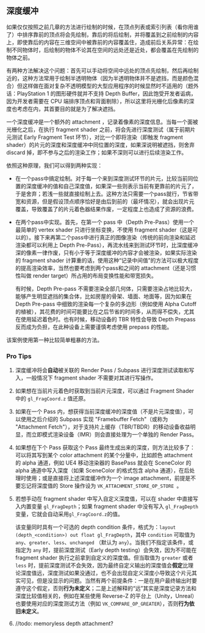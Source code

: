## 深度缓冲

如果仅仅按照之前几章的方法进行绘制的时候，在顶点列表或索引列表（看你用谁了）中排序靠前的顶点将会先绘制，靠后的将后绘制，并将覆盖到之前绘制的内容上，即使靠后的内容在三维空间中被靠前的内容覆盖住，造成前后关系异常：在绘制不同物体时，后绘制的物体不论其在空间的远处还是近处，都会覆盖在先绘制的物体之前。

有两种方法解决这个问题：首先可以手动将空间中远处的顶点先绘制，然后再绘制近的，这种方法常用于绘制半透明物体（因为半透明物体并不是遮挡，而是颜色混合）但这样做在面对复杂不透明模型的大型应用程序的时候显然时不适用的（题外话：PlayStation 1 的图形硬件就并不支持 Depth Buffer，因此饱受开发者诟病，因为开发者需要在 CPU 端排序顶点和背面剔除），所以这里将光栅化后像素的深度也考虑在内，其首要目的就是为了解决遮挡。

一个深度缓冲是一个额外的 attachment ，记录着像素的深度信息。当每一个面被光栅化之后，在执行 fragment shader 之前，将会先进行深度测试（属于前期片元测试  Early Fragment Test 环节），对比一个即将渲染（即触发 fragment shader）的片元的深度和深度缓冲中同位置的深度，如果深说明被遮挡，则舍弃 discard 掉，即不参与之后的渲染工作；如果不深则可以进行后续渲染工作。

依照这种原理，我们可以得到两种实现：

* 在一个pass中搞定绘制。对于每一个来到深度测试环节的片元，比较当前同位置的深度缓冲的值和自己深度值，如果深一些则表示当前有更靠前的片元了，于是舍弃；若浅一些就直接绘制上去。这种方法只需要一个pass就行，节省带宽和资源，但是假设顶点顺序恰好是由后到前的（最坏情况），就会出现片元覆盖，导致覆盖了的片元着色器结果作废，一定程度上也造成了资源的浪费。

* 在两个pass中实现。首先，在第一个 pass 中（Depth Pre-Pass）使用一个最简单的 vertex shader 只进行坐标变换，不使用 fragment shader（这是可以的）。接下来再第二个pass中进行真正的图像渲染（传统的前向渲染和延迟渲染都可以利用上 Depth Pre-Pass），再流水线来到测试环节时，比深度缓冲深的像素一律作废，只有小于等于深度缓冲的内容才会被渲染，如果实际渲染的 fragment shader 计算重的话，使用这种“记录中间值”的方法可以极大程度的提高渲染效率，当然也要考虑到两个pass和之间的 attachment（还是习惯性叫做 render target）所占用的布局变换性能和带宽损失。

  有时候，Depth Pre-pass 不需要渲染全部几何体，只需要渲染占地比较大，能够产生明显遮挡的集合体，比如房屋的骨架、墙面、地面等，因为如果在 Depth Pre-pass 中细致的渲染每一个复杂的多边形（例如使用 Alpha Cutoff 的植被），其花费的时间可能要比在之后节省的时间多，从而得不偿失，尤其在使用延迟着色时。也有时候，移动设备的 TBR 特性会导致 Depth Prepass 反而成为负担，在此种设备上需要谨慎考虑使用 prepass 的性能。

该案例使用第一种比较简单粗暴的方法。



### Pro Tips

1. 深度缓冲将会**自动**被关联的 Render Pass / Subpass 进行深度测试读取和写入，一般情况下 fragment shader 不需要对其进行写操作。

2. 如果想在当前片元着色时获取到当前片元深度，可以通过 Fragment Shader 中的 `gl_FragCoord.z` 值还原。

3. 如果在一个 Pass 内，想获得当前深度缓冲的深度值（不是片元深度值），可以使用之后介绍的 Subpass 实现 "Framebuffer Fetch"（或称为 "Attachment Fetch"），对于支持片上缓存（TBR/TBDR）的移动设备收益明显，而立即模式渲染设备（IMR）则会直接处理为一个单独的 Render Pass。
4. 如果想在下个 Pass 获取这个 Pass 最终生成出来的深度，则方法比较多了：可以将其写到某个 color attachment 的某个分量中，比如颜色 attachment 的 alpha 通道，例如 UE4 移动渲染器的 BasePass 就会在 SceneColor 的 alpha 通道中写入深度（如果 SceneColor 的格式包含 alpha 通道），在后处理时使用；或是直接将上述深度缓冲作为一个 image attachment，前提是不要忘记将深度值的 Store 操作设为 `VK_ATTACHMENT_STORE_OP_STORE `。

5. 若想手动在 fragment shader 中写入自定义深度值，可以在 shader 中直接写入内置变量 `gl_FragDepth`；如果 fragment shader 中没有写入 `gl_FragDepth` 变量，它就会自动采用`gl_FragCoord.z`的值。

   该变量同时具有一个可选的 depth condition 条件，格式为：`layout (depth_<condition>) out float gl_FragDepth`，其中 `condition` 可取值为 `any`、`greater`、`less`、`unchanged` （默认为 `any`）。当我们不指定该条件，或指定为 `any` 时，提前深度测试（Early depth testing）会失效，因为不可能在 fragment shader 执行之前拿到自定义的深度值。但当取值为 `greater` 或者 `less` 时，提前深度测试不会失效，因为最终自定义输出的深度值会**假定**比理论深度值远，深度测试如果没通过，也不会出现自定义深度小导致这个片元其实可见，但是没显示的问题。当然有两个前提条件：一是在用户最终输出时要遵守这个假定，否则**行为未定义**；二是上述解释的“远”其实是深度记录方法和深度比较值相关的，例如在某些使用 Reverse-Z 的平台上（Unity，Unreal）也要使用对应的深度测试方法（例如 `VK_COMPARE_OP_GREATER`），否则**行为依旧未定义**。

6. //todo: memoryless depth attachment?

